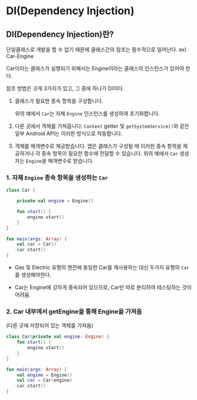 # DI(Dependency Injection)



## DI(Dependency Injection)란?

단일클래스로 개발을 할 수 없기 때문에 클래스간의 참조는 필수적으로 일어난다. ex) Car-Engine

Car이라는 클래스가 실행되기 위해서는 Engine이라는 클래스의 인스턴스가 있어야 한다.



참조 방법은 크게 3가지가 있고, 그 중에 하나가 DI이다.

1. 클래스가 필요한 종속 항목을 구성합니다.

   위의 예에서 `Car`는 자체 `Engine` 인스턴스를 생성하여 초기화합니다.

2. 다른 곳에서 객체를 가져옵니다. `Context` getter 및 `getSystemService()`와 같은 일부 Android API는 이러한 방식으로 작동합니다.

3. 객체를 매개변수로 제공받습니다. 앱은 클래스가 구성될 때 이러한 종속 항목을 제공하거나 각 종속 항목이 필요한 함수에 전달할 수 있습니다. 위의 예에서 `Car` 생성자는 `Engine`을 매개변수로 받습니다.



### 1.  자체 `Engine` 종속 항목을 생성하는 `Car`

```kotlin
class Car {

    private val engine = Engine()

    fun start() {
        engine.start()
    }
}

fun main(args: Array) {
    val car = Car()
    car.start()
}
```

- Gas 및 Electric 유형의 엔진에 동일한 Car를 재사용하는 대신 두가지 유형의 `Car`를 생성해야한다.

- Car는 Engine에 강하게 종속되어 있으므로, Car만 따로 분리하여 테스팅하는 것이 어려움.



### 2. Car 내부에서 getEngine을 통해 Engine을 가져옴

(다른 곳에 저장되어 있는 객체를 가져옴)

```kotlin
class Car(private val engine: Engine) {
    fun start() {
        engine.start()
    }
}

fun main(args: Array) {
    val engine = Engine()
    val car = Car(engine)
    car.start()
}
```

